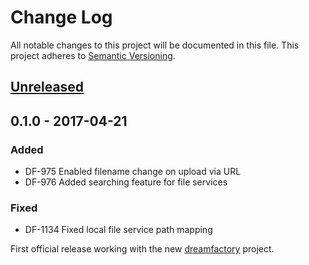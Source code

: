 # Change Log
All notable changes to this project will be documented in this file.
This project adheres to [Semantic Versioning](http://semver.org/).

## [Unreleased]

## 0.1.0 - 2017-04-21
### Added
- DF-975 Enabled filename change on upload via URL
- DF-976 Added searching feature for file services

### Fixed
- DF-1134 Fixed local file service path mapping

First official release working with the new [dreamfactory](https://github.com/dreamfactorysoftware/dreamfactory) project.

[Unreleased]: https://github.com/dreamfactorysoftware/df-file/compare/0.1.0...HEAD
[0.1.1]: https://github.com/dreamfactorysoftware/df-file/compare/0.1.0...0.1.1
